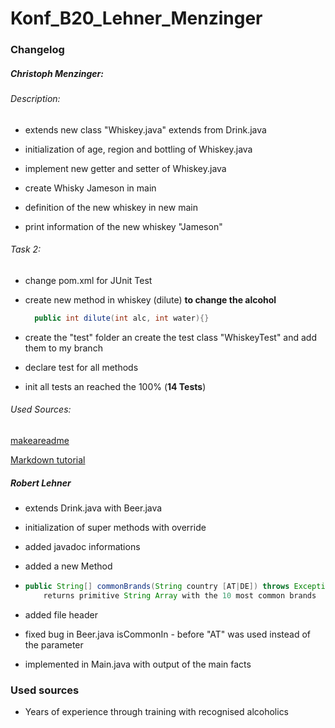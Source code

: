 # Konf_B20_Lehner_Menzinger

### Changelog

##### Christoph Menzinger:

###### Description: 
- extends new class "Whiskey.java" extends from Drink.java

- initialization of age, region and bottling of Whiskey.java

- implement new getter and setter of Whiskey.java

- create Whisky Jameson in main

- definition of the new whiskey in new main

- print information of the new whiskey "Jameson"

###### Task 2:

- change pom.xml for JUnit Test

- create new method in whiskey (dilute) **to change the alcohol**

  ```java
    public int dilute(int alc, int water){}
  ````
- create the "test" folder an create the test class "WhiskeyTest" 
  and add them to my branch 

- declare test for all methods

- init all tests an reached the 100% (**14 Tests**)

###### Used Sources:

[makeareadme](https://www.makeareadme.com "first steps in Docs")
 
[Markdown tutorial](https://www.youtube.com/watch?v=6A5EpqqDOdk "practical use")


##### Robert Lehner

- extends Drink.java with Beer.java

- initialization of super methods with override

- added javadoc informations 

- added a new Method 

- ```java
  public String[] commonBrands(String country [AT|DE]) throws Exception [if country is not from list]
      returns primitive String Array with the 10 most common brands
  ```

- added file header

- fixed bug in Beer.java isCommonIn - before "AT" was used instead of the parameter

- implemented in Main.java with output of the main facts

### Used sources

- Years of experience through training with recognised alcoholics
